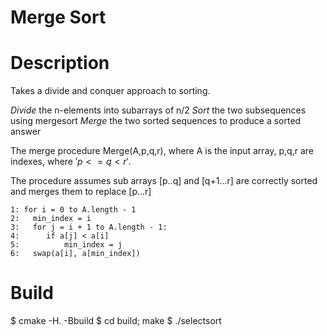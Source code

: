 # Merge Sort

# Description

Takes a divide and conquer approach to sorting.

*Divide* the n-elements into subarrays of n/2
*Sort* the two subsequences using mergesort
*Merge*  the two sorted sequences to produce a sorted answer

The merge procedure Merge(A,p,q,r), where A is the input array, p,q,r are indexes, where $'p <= q < r'$.

The procedure assumes sub arrays [p..q] and [q+1...r] are correctly sorted and merges them to replace [p...r]

```
1: for i = 0 to A.length - 1
2:   min_index = i
3:   for j = i + 1 to A.length - 1:
4:      if a[j] < a[i]
5:			min_index = j
6:	 swap(a[i], a[min_index])

```

# Build

$ cmake -H. -Bbuild
$ cd build; make
$ ./selectsort

